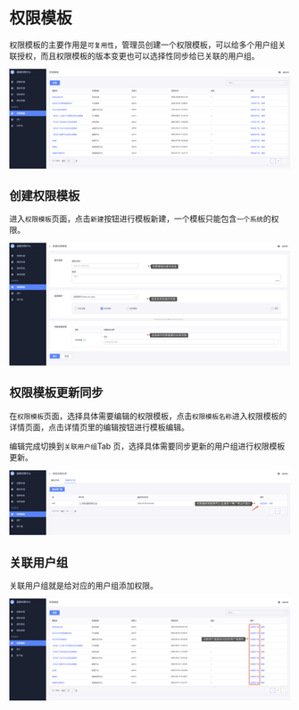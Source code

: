 # 权限模板

权限模板的主要作用是`可复用性`，管理员创建一个权限模板，可以给多个用户组关联授权，而且权限模板的版本变更也可以选择性同步给已关联的用户组。

![image-20200922094403557](PermissionTemplates/image-20200922094403557.png)

## 创建权限模板

进入`权限模板`页面，点击`新建`按钮进行模板新建，一个模板只能包含`一个系统`的权限。

![image-20200922094718589](PermissionTemplates/image-20200922094718589.png)

 ## 权限模板更新同步

在`权限模板`页面，选择具体需要编辑的权限模板，点击`权限模板名称`进入权限模板的详情页面，点击详情页里的编辑按钮进行模板编辑。

编辑完成切换到`关联用户组`Tab 页，选择具体需要同步更新的用户组进行权限模板更新。

![image-20200922095504902](PermissionTemplates/image-20200922095504902.png)

## 关联用户组

关联用户组就是给对应的用户组添加权限。

![image-20200922095109325](PermissionTemplates/image-20200922095109325.png)



